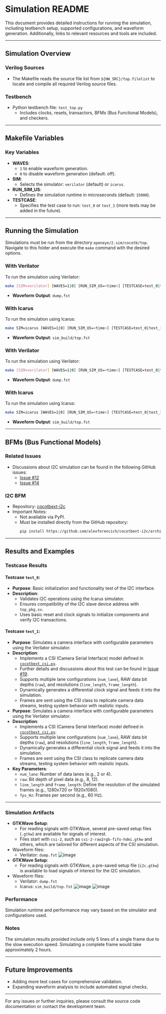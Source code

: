 # Simulation README

This document provides detailed instructions for running the simulation, including testbench setup, supported configurations, and waveform generation. Additionally, links to relevant resources and tools are included.

---

## Simulation Overview

### Verilog Sources
- The Makefile reads the source file list from `${HW_SRC}/top.filelist` to locate and compile all required Verilog source files.

### Testbench
- Python testbench file: `test_top.py`
  - Includes clocks, resets, transactors, BFMs (Bus Functional Models), and checkers.

---

## Makefile Variables

### Key Variables
- **WAVES**:
  - `1` to enable waveform generation.
  - `0` to disable waveform generation (default: off).
- **SIM**:
  - Selects the simulator: `verilator` (default) or `icarus`.
- **RUN_SIM_US**:
  - Defines the simulation runtime in microseconds (default: `15000`).
- **TESTCASE**:
  - Specifies the test case to run: `test_0` or `test_1` (more tests may be added in the future).

---

## Running the Simulation

Simulations must be run from the directory `openeye/2.sim/cocotb/top`. Navigate to this folder and execute the `make` command with the desired options.

### With Verilator
To run the simulation using Verilator:
```bash
make [SIM=verilator] [WAVES=1|0] [RUN_SIM_US=<time>] [TESTCASE=test_0|test_1]
```
- **Waveform Output**: `dump.fst`

### With Icarus
To run the simulation using Icarus:
```bash
make SIM=icarus [WAVES=1|0] [RUN_SIM_US=<time>] [TESTCASE=test_0|test_1]
```
- **Waveform Output**: `sim_build/top.fst`

### With Verilator
To run the simulation using Verilator:
```bash
make [SIM=verilator] [WAVES=1|0] [RUN_SIM_US=<time>] [TESTCASE=test_0|test_1]
```
- **Waveform Output**: `dump.fst`

### With Icarus
To run the simulation using Icarus:
```bash
make SIM=icarus [WAVES=1|0] [RUN_SIM_US=<time>] [TESTCASE=test_0|test_1]
```
- **Waveform Output**: `sim_build/top.fst`

---

## BFMs (Bus Functional Models)

### Related Issues
- Discussions about I2C simulation can be found in the following GitHub issues:
  - [Issue #12](https://github.com/chili-chips-ba/openeye-CamSI/issues/12)
  - [Issue #14](https://github.com/chili-chips-ba/openeye-CamSI/issues/14)

### I2C BFM
- Repository: [cocotbext-i2c](https://github.com/alexforencich/cocotbext-i2c)
- Important Notes:
  - Not available via PyPI.
  - Must be installed directly from the GitHub repository:
    ```bash
    pip install https://github.com/alexforencich/cocotbext-i2c/archive/master.zip
    ```

---

## Results and Examples

### Testcase Results

#### **Testcase `test_0`**:
- **Purpose**: Basic initialization and functionality test of the I2C interface.
- **Description**:
  - Validates I2C operations using the Icarus simulator.
  - Ensures compatibility of the I2C slave device address with `top_pkg.sv`.
  - Uses basic reset and clock signals to initialize components and verify I2C transactions.

#### **Testcase `test_1`**:
- **Purpose**: Simulates a camera interface with configurable parameters using the Verilator simulator.
- **Description**:
  - Implements a CSI (Camera Serial Interface) model defined in [`cocotbext_csi.py`](https://github.com/chili-chips-ba/openeye-CamSI/blob/main/2.sim/cocotb/top/cocotbext_csi.py).
  - Further details and discussions about this test can be found in [Issue #19](https://github.com/chili-chips-ba/openeye-CamSI/issues/19).
  - Supports multiple lane configurations (`num_lane`), RAW data bit depths (`raw`), and resolutions (`line_length`, `frame_length`).
  - Dynamically generates a differential clock signal and feeds it into the simulation.
  - Frames are sent using the CSI class to replicate camera data streams, testing system behavior with realistic inputs.
- **Purpose**: Simulates a camera interface with configurable parameters using the Verilator simulator.
- **Description**:
  - Implements a CSI (Camera Serial Interface) model defined in [`cocotbext_csi.py`](https://github.com/chili-chips-ba/openeye-CamSI/blob/main/2.sim/cocotb/top/cocotbext_csi.py).
  - Supports multiple lane configurations (`num_lane`), RAW data bit depths (`raw`), and resolutions (`line_length`, `frame_length`).
  - Dynamically generates a differential clock signal and feeds it into the simulation.
  - Frames are sent using the CSI class to replicate camera data streams, testing system behavior with realistic inputs.
- **Key Parameters**:
  - `num_lane`: Number of data lanes (e.g., 2 or 4).
  - `raw`: Bit depth of pixel data (e.g., 8, 12).
  - `line_length` and `frame_length`: Define the resolution of the simulated frames (e.g., 1280x720 or 1920x1080).
  - `fps_Hz`: Frames per second (e.g., 60 Hz).

---

### Simulation Artifacts
- **GTKWave Setup**:
  - For reading signals with GTKWave, several pre-saved setup files (`.gtkw`) are available for signals of interest.
  - Files start with `csi-2`, such as `csi-2-raw2rgb-fifo-hdmi.gtkw` and others, which are tailored for different aspects of the CSI simulation.
- Waveform files:
  - Verilator: `dump.fst`
  ![image](https://github.com/user-attachments/assets/0be99641-83e6-4fe7-81b0-b95b1fe30103)
- **GTKWave Setup**:
  - For reading signals with GTKWave, a pre-saved setup file (`i2c.gtkw`) is available to load signals of interest for the I2C simulation.
- Waveform files:
  - Verilator: `dump.fst`
  - Icarus: `sim_build/top.fst`
![image](https://github.com/user-attachments/assets/6c9a0550-f813-497e-a549-d8e029ce2905)
![image](https://github.com/user-attachments/assets/c0711eeb-5564-469e-994e-f13cfba606f8)

### Performance
Simulation runtime and performance may vary based on the simulator and configurations used.

### Notes
The simulation results provided include only 5 lines of a single frame due to the slow execution speed. Simulating a complete frame would take approximately 2 hours.

---

## Future Improvements
- Adding more test cases for comprehensive validation.
- Expanding waveform analysis to include automated signal checks.

---

For any issues or further inquiries, please consult the source code documentation or contact the development team.

